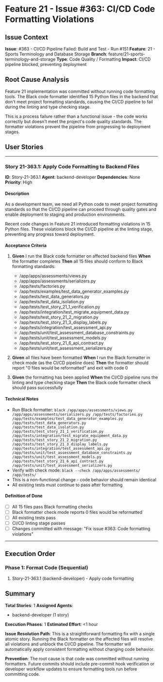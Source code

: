 # Feature 21 - Issue #363: CI/CD Code Formatting Violations

## Issue Context
**Issue**: #363 - CI/CD Pipeline Failed: Build and Test - Run #151
**Feature**: 21 - Sports Terminology and Database Storage
**Branch**: feature/21-sports-terminology-and-storage
**Type**: Code Quality / Formatting
**Impact**: CI/CD pipeline blocked, preventing deployment

## Root Cause Analysis
Feature 21 implementation was committed without running code formatting tools. The Black code formatter identified 15 Python files in the backend that don't meet project formatting standards, causing the CI/CD pipeline to fail during the linting and type checking stage.

This is a process failure rather than a functional issue - the code works correctly but doesn't meet the project's code quality standards. The formatter violations prevent the pipeline from progressing to deployment stages.

## User Stories

---

### Story 21-363.1: Apply Code Formatting to Backend Files

**ID**: Story-21-363.1
**Agent**: backend-developer
**Dependencies**: None
**Priority**: High

#### Description
As a development team, we need all Python code to meet project formatting standards so that the CI/CD pipeline can proceed through quality gates and enable deployment to staging and production environments.

Recent code changes in Feature 21 introduced formatting violations in 15 Python files. These violations block the CI/CD pipeline at the linting stage, preventing any progress toward deployment.

#### Acceptance Criteria
1. **Given** I run the Black code formatter on affected backend files
   **When** the formatter completes
   **Then** all 15 files should conform to Black formatting standards:
   - /app/apps/assessments/views.py
   - /app/apps/assessments/serializers.py
   - /app/tests/factories.py
   - /app/tests/examples/test_data_generator_examples.py
   - /app/tests/test_data_generators.py
   - /app/tests/test_data_isolation.py
   - /app/tests/test_story_21_1_verification.py
   - /app/tests/integration/test_migrate_equipment_data.py
   - /app/tests/test_story_21_2_migration.py
   - /app/tests/test_story_21_3_display_labels.py
   - /app/tests/integration/test_assessment_api.py
   - /app/tests/unit/test_assessment_database_constraints.py
   - /app/tests/unit/test_assessment_models.py
   - /app/tests/test_story_21_6_api_contract.py
   - /app/tests/unit/test_assessment_serializers.py

2. **Given** all files have been formatted
   **When** I run the Black formatter in check mode (as the CI/CD pipeline does)
   **Then** the formatter should report "0 files would be reformatted" and exit with code 0

3. **Given** the formatting has been applied
   **When** the CI/CD pipeline runs the linting and type checking stage
   **Then** the Black code formatter check should pass successfully

#### Technical Notes
- Run Black formatter: `black /app/apps/assessments/views.py /app/apps/assessments/serializers.py /app/tests/factories.py /app/tests/examples/test_data_generator_examples.py /app/tests/test_data_generators.py /app/tests/test_data_isolation.py /app/tests/test_story_21_1_verification.py /app/tests/integration/test_migrate_equipment_data.py /app/tests/test_story_21_2_migration.py /app/tests/test_story_21_3_display_labels.py /app/tests/integration/test_assessment_api.py /app/tests/unit/test_assessment_database_constraints.py /app/tests/unit/test_assessment_models.py /app/tests/test_story_21_6_api_contract.py /app/tests/unit/test_assessment_serializers.py`
- Verify with check mode: `black --check /app/apps/assessments/ /app/tests/`
- This is a non-functional change - code behavior should remain identical
- All existing tests must continue to pass after formatting

#### Definition of Done
- [ ] All 15 files pass Black formatting checks
- [ ] Black formatter check mode reports 0 files would be reformatted
- [ ] All existing tests pass
- [ ] CI/CD linting stage passes
- [ ] Changes committed with message: "Fix issue #363: Code formatting violations"

---

## Execution Order

### Phase 1: Format Code (Sequential)
1. Story-21-363.1 (backend-developer) - Apply code formatting

## Summary

**Total Stories**: 1
**Assigned Agents**:
- backend-developer (1 story)

**Execution Phases**: 1
**Estimated Effort**: <1 hour

**Issue Resolution Path**:
This is a straightforward formatting fix with a single atomic story. Running the Black formatter on the affected files will resolve all violations and unblock the CI/CD pipeline. The formatter will automatically apply consistent formatting without changing code behavior.

**Prevention**:
The root cause is that code was committed without running formatters. Future commits should include pre-commit hook verification or developer workflow updates to ensure formatting tools run before committing code.
